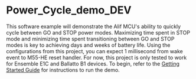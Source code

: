 # Power_Cycle_demo_DEV
This software example will demonstrate the Alif MCU's ability to quickly cycle between GO and STOP power modes. Maximizing time spent in STOP mode and minimizing time spent transitioning between GO and STOP modes is key to achieving days and weeks of battery life. Using the configurations from this project, you can expect 1 millisecond from wake event to M55-HE reset handler. For now, this project is only tested to work for Ensemble E1C and Ballatto B1 devices. To begin, refer to the [Getting Started Guide](doc/getting_started.md) for instructions to run the demo.
